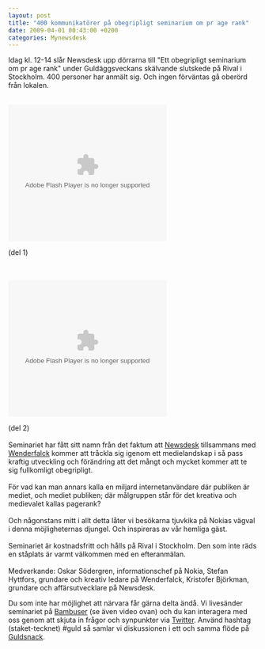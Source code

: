 ```yaml
---
layout: post
title: "400 kommunikatörer på obegripligt seminarium om pr age rank"
date: 2009-04-01 00:43:00 +0200
categories: Mynewsdesk
---
```

 <p>Idag kl. 12-14 slår Newsdesk upp dörrarna till "Ett obegripligt seminarium om pr age rank" under Guldäggsveckans skälvande slutskede på Rival i Stockholm. 400 personer har anmält sig. Och ingen förväntas gå oberörd från lokalen.</p>
<p><br>
<object width="320" height="276" classid="clsid:d27cdb6e-ae6d-11cf-96b8-444553540000" codebase="http://download.macromedia.com/pub/shockwave/cabs/flash/swflash.cab#version=6,0,40,0">
<param name="src" value="http://bambuser.com/r/player.swf?vid=101289"><embed src="http://bambuser.com/r/player.swf?vid=101289" type="application/x-shockwave-flash" width="320" height="276">
</object>
</p>
<p>(del 1)</p>
<p><br><br>
<object width="320" height="276" classid="clsid:d27cdb6e-ae6d-11cf-96b8-444553540000" codebase="http://download.macromedia.com/pub/shockwave/cabs/flash/swflash.cab#version=6,0,40,0">
<param name="src" value="http://bambuser.com/r/player.swf?username=wenderfalck"><embed src="http://bambuser.com/r/player.swf?username=wenderfalck" type="application/x-shockwave-flash" width="320" height="276">
</object>
</p>
<p>(del 2)<br><br>Seminariet har fått sitt namn från det faktum att <a href="http://www.newsdesk.se">Newsdesk</a> tillsammans med <a href="http://www.wenderfalck.se">Wenderfalck</a> kommer att tråckla sig igenom ett medielandskap i så pass kraftig utveckling och förändring att det mångt och mycket kommer att te sig fullkomligt obegripligt.<br><br>För vad kan man annars kalla en miljard internetanvändare där publiken är mediet, och mediet publiken; där målgruppen står för det kreativa och medievalet kallas pagerank?<br><br>Och någonstans mitt i allt detta låter vi besökarna tjuvkika på Nokias vägval i denna möjligheternas djungel. Och inspireras av vår hemliga gäst.<br><br>Seminariet är kostnadsfritt och hålls på Rival i Stockholm. Den som inte räds en ståplats är varmt välkommen med en efteranmälan. <br><br>Medverkande: Oskar Södergren, informationschef på Nokia, Stefan Hyttfors, grundare och kreativ ledare på Wenderfalck, Kristofer Björkman, grundare och affärsutvecklare på Newsdesk.</p>
<p>Du som inte har möjlighet att närvara får gärna delta ändå. Vi livesänder seminariet på <a href="http://bambuser.com/channel/wenderfalck" target="_blank">Bambuser</a> (se även video ovan) och du kan interagera med oss genom att skjuta in frågor och synpunkter via <a href="http://twitter.com/wenderfalck" target="_blank">Twitter</a>. Använd hashtag (staket-tecknet) #guld så samlar vi diskussionen i ett och samma flöde på <a href="http://guldsnack.se/" target="_blank">Guldsnack</a>.</p>

